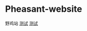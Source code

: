 # Pheasant-website
野鸡站
[测试](https://raw.githubusercontent.com/damengzhu/banad/main/jiekouAD.txt) [测试](https://raw.githubusercontent.com/damengzhu/banad/main/jiekouAD.txt)
